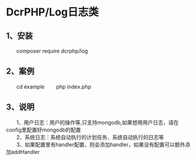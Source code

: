 # DcrPHP/Log日志类

## 1、安装
　　composer require dcrphp/log

## 2、案例
　　cd example
　　php index.php  

## 3、说明
　　1、用户日志：用户的操作等,只支持mongodb,如果想用用户日志，请在config里配置好mongodb的配置  
　　2、系统日志：系统自动执行的计划任务、系统自动执行的日志等    
　　3、如果配置里有handler配置，则会添加handler，如果没有配置可以额外添加addHandler